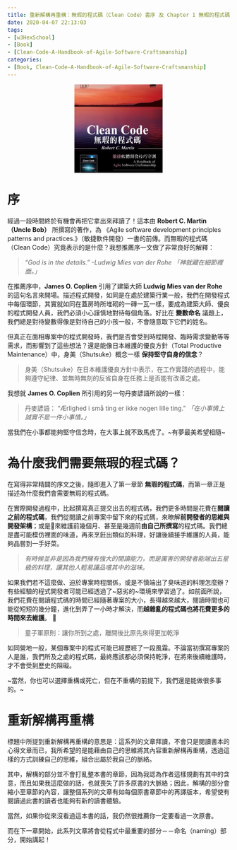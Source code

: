 ```yaml
---
title: 重新解構再重構：無瑕的程式碼（Clean Code）書序 及 Chapter 1 無暇的程式碼
date: 2020-04-07 22:13:03
tags:
- [w3HexSchool]
- [Book]
- [Clean-Code-A-Handbook-of-Agile-Software-Craftsmanship]
categories: 
- [Book, Clean-Code-A-Handbook-of-Agile-Software-Craftsmanship]
---
```


<div style="display:flex;justify-content:center;">
  <img style="object-fit:cover;" src='/images/Book/Clean-Code-A-Handbook-of-Agile-Software-Craftsmanship.jpg' width='200px' height='200px' />
</div>

# 序
經過一段時間終於有機會再把它拿出來拜讀了！這本由 **Robert C. Martin（Uncle Bob）** 所撰寫的著作，為 《Agile software development principles patterns and practices.》（敏捷軟件開發）一書的前傳。而無暇的程式碼（Clean Code）究竟表示的是什麼？我想推薦序一文做了非常良好的解釋：

<!--more-->

> *“God is in the details.” -Ludwig Mies van der Rohe 「神就藏在細節裡面。」*

在推薦序中，**James O. Coplien** 引用了建築大師 **Ludwig Mies van der Rohe** 的這句名言來開場。描述程式開發，如同是在處於建築行業一般，我們在開發程式中每個環節，其實就如同在蓋房時所堆砌的一磚一瓦一樣，要成為建築大師、優良的程式開發人員，我們必須小心謹慎地對待每個角落。好比在 **變數命名** 議題上，我們總是對待變數得像是對待自己的小孩一般，不會隨意取下它們的姓名。

但真正在面相專案中的程式開發時，我們是否會受到時程開發、臨時需求變動等等需求，而影響到了這些想法？還是能像日本維護的優良方針（Total Productive Maintenance）中，身美（Shutsuke）概念一樣 **保持堅守自身的信念**？

> 身美（Shutsuke）在日本維護優良方針中表示，在工作實踐的過程中，能夠遵守紀律、並無時無刻的反省自身在任務上是否能有改善之處。

我想就 **James O. Coplien** 所引用的另一句丹麥諺語所說的一樣：

> 丹麥諺語：
> “Ærlighed i små ting er ikke nogen lille ting.” *「在小事情上誠實不是一件小事情。」*

當我們在小事都能夠堅守信念時，在大事上就不致馬虎了。~有夢最美希望相隨~

# 為什麼我們需要無瑕的程式碼？

在寫得非常精闢的序文之後，隨即進入了第一章節 **無瑕的程式碼**，而第一章正是描述為什麼我們會需要無瑕的程式碼。

在實際開發過程中，比起撰寫真正提交出去的程式碼，我們更多時間是花費在**閱讀之前的程式碼**，我們從閱讀之前專案中留下來的程式碼，來暸解**前開發者的思維與開發架構**；或是來維護前幾個月、甚至是幾週前**由自己所撰寫**的程式碼。我們總是盡可能模仿裡面的味道，再來烹飪出類似的料理，好讓後續接手維護的人員，能夠品嘗到一手好菜。

> *有時候並非是因為我們擁有強大的閱讀能力，而是厲害的開發者能端出五星級的料理，讓其他人輕易讓品嚐其中的滋味。*

如果我們若不這麼做、迫於專案時程關係，或是不慎端出了臭味道的料理怎麼辦？有些經驗的程式開發者可能已經透過了~惡劣的~環境來學習過了。如前面所說，我們花費在閱讀程式碼的時間已經隨著專案的大小，長得越來越大，閱讀時間也可能從短短的幾分鐘，進化到弄了一小時才解決，而**越雜亂的程式碼也將花費更多的時間來去維護**。

> 童子軍原則：讓你所到之處，離開後比原先來得更加乾淨

如同營地一般，某個專案中的程式可能已經歷經了一段風霜。不論當初撰寫專案的人是誰，我們所及之處的程式碼，最終應該都必須保持乾淨，在將來後續維護時，才不會受到歷史的阻礙。

~當然，你也可以選擇重構或死亡，但在不重構的前提下，我們還是能做很多事的。~


# 重新解構再重構

標題中所提到重新解構再重構的意思是：這系列的文章拜讀，不會只是閱讀書本的心得文章而已，我所希望的是能藉由自己的思維將其內容重新解構再重構，透過這樣的方式訓練自己的思維，組合出屬於我自己的脈絡。

其中，解構的部分並不會打亂整本書的章節，因為我認為作者這樣規劃有其中的含意，而且如果我這麼做的話，也就喪失了許多原書的大脈絡；因此，解構的部分會縮小至章節的內容，讓整個系列的文章有如每個原書章節中的再譯版本，希望使有閱讀過此書的讀者也能夠有新的讀書體驗。

當然，如果你從來沒看過這本書的話，我仍然很推薦你一定要看過一次原書。

而在下一章開始，此系列文章將會從程式中最重要的部分－－命名（naming）部分，開始講起！